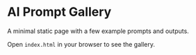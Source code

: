# AI Prompt Gallery

A minimal static page with a few example prompts and outputs.

Open `index.html` in your browser to see the gallery.
